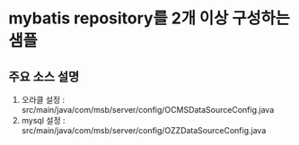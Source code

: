 # mybatis repository를 2개 이상 구성하는 샘플

## 주요 소스 설명

1. 오라클 설정 : src/main/java/com/msb/server/config/OCMSDataSourceConfig.java
2. mysql 설정 : src/main/java/com/msb/server/config/OZZDataSourceConfig.java